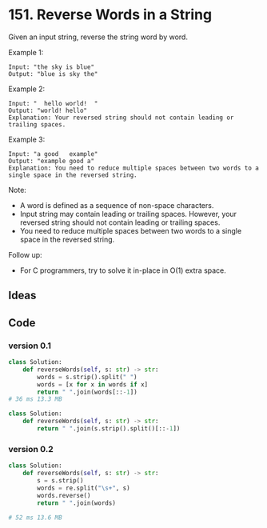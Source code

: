 # 151. Reverse Words in a String


Given an input string, reverse the string word by word.

 

Example 1:

```
Input: "the sky is blue"
Output: "blue is sky the"
```

Example 2:

```
Input: "  hello world!  "
Output: "world! hello"
Explanation: Your reversed string should not contain leading or trailing spaces.
```

Example 3:

```
Input: "a good   example"
Output: "example good a"
Explanation: You need to reduce multiple spaces between two words to a single space in the reversed string.
```
 

Note:

* A word is defined as a sequence of non-space characters.
* Input string may contain leading or trailing spaces. However, your reversed string should not contain leading or trailing spaces.
* You need to reduce multiple spaces between two words to a single space in the reversed string.

Follow up:

* For C programmers, try to solve it in-place in O(1) extra space.


## Ideas

 

## Code 

### version 0.1

``` python
class Solution:
    def reverseWords(self, s: str) -> str:
        words = s.strip().split(" ")
        words = [x for x in words if x]
        return " ".join(words[::-1])
# 36 ms	13.3 MB    
```

``` python
class Solution:
    def reverseWords(self, s: str) -> str:
        return " ".join(s.strip().split()[::-1])
``` 

### version 0.2 

``` python 
class Solution:
    def reverseWords(self, s: str) -> str:
        s = s.strip()
        words = re.split("\s+", s)
        words.reverse()
        return " ".join(words)
    
# 52 ms	13.6 MB    
```

